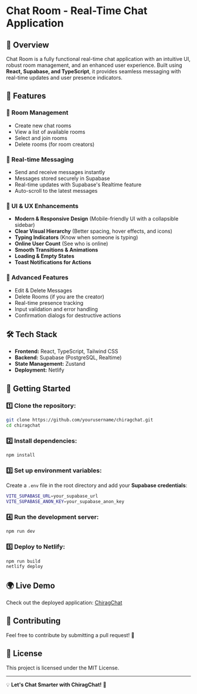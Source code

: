 

# Chat Room - Real-Time Chat Application

## 🚀 Overview
Chat Room is a fully functional real-time chat application with an intuitive UI, robust room management, and an enhanced user experience. Built using **React, Supabase, and TypeScript**, it provides seamless messaging with real-time updates and user presence indicators.

## 🌟 Features
### 🔹 Room Management
- Create new chat rooms  
- View a list of available rooms  
- Select and join rooms  
- Delete rooms (for room creators)  

### 🔹 Real-time Messaging
- Send and receive messages instantly  
- Messages stored securely in Supabase  
- Real-time updates with Supabase's Realtime feature  
- Auto-scroll to the latest messages  

### 🔹 UI & UX Enhancements
- **Modern & Responsive Design** (Mobile-friendly UI with a collapsible sidebar)  
- **Clear Visual Hierarchy** (Better spacing, hover effects, and icons)  
- **Typing Indicators** (Know when someone is typing)  
- **Online User Count** (See who is online)  
- **Smooth Transitions & Animations**  
- **Loading & Empty States**  
- **Toast Notifications for Actions**  

### 🔹 Advanced Features
- Edit & Delete Messages  
- Delete Rooms (if you are the creator)  
- Real-time presence tracking  
- Input validation and error handling  
- Confirmation dialogs for destructive actions  

## 🛠️ Tech Stack
- **Frontend:** React, TypeScript, Tailwind CSS  
- **Backend:** Supabase (PostgreSQL, Realtime)  
- **State Management:** Zustand  
- **Deployment:** Netlify  

## 🎯 Getting Started
### 1️⃣ Clone the repository:
```sh
git clone https://github.com/yourusername/chiragchat.git
cd chiragchat
```

### 2️⃣ Install dependencies:
```sh
npm install
```

### 3️⃣ Set up environment variables:
Create a `.env` file in the root directory and add your **Supabase credentials**:
```sh
VITE_SUPABASE_URL=your_supabase_url
VITE_SUPABASE_ANON_KEY=your_supabase_anon_key
```

### 4️⃣ Run the development server:
```sh
npm run dev
```

### 5️⃣ Deploy to Netlify:
```sh
npm run build
netlify deploy
```

## 🌍 Live Demo
Check out the deployed application: [ChiragChat](https://chiragchat.netlify.app)

## 🤝 Contributing
Feel free to contribute by submitting a pull request! 🚀

## 📜 License
This project is licensed under the MIT License.

---

💡 **Let's Chat Smarter with ChiragChat!** 🚀
